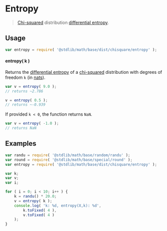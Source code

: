 # Entropy

> [Chi-squared][chisquare] distribution [differential entropy][entropy].


<!-- Section to include introductory text. Make sure to keep an empty line after the intro `section` element and another before the `/section` close. -->

<section class="intro">

</section>

<!-- /.intro -->

<!-- Package usage documentation. -->

<section class="usage">

## Usage

``` javascript
var entropy = require( '@stdlib/math/base/dist/chisquare/entropy' );
```

#### entropy( k )

Returns the [differential entropy][entropy] of a [chi-squared][chisquare] distribution with degrees of freedom `k` (in [nats][nats]).

``` javascript
var v = entropy( 9.0 );
// returns ~2.786

v = entropy( 0.5 );
// returns ~-0.939
```

If provided `k < 0`, the function returns `NaN`.

``` javascript
var v = entropy( -1.0 );
// returns NaN
```

</section>

<!-- /.usage -->

<!-- Package usage notes. Make sure to keep an empty line after the `section` element and another before the `/section` close. -->

<section class="notes">

</section>

<!-- /.notes -->

<!-- Package usage examples. -->

<section class="examples">

## Examples

``` javascript
var randu = require( '@stdlib/math/base/random/randu' );
var round = require( '@stdlib/math/base/special/round' );
var entropy = require( '@stdlib/math/base/dist/chisquare/entropy' );

var k;
var v;
var i;

for ( i = 0; i < 10; i++ ) {
    k = randu() * 20.0;
    v = entropy( k );
    console.log( 'k: %d, entropy(X,k): %d',
        k.toFixed( 4 ),
        v.toFixed( 4 )
    );
}
```

</section>

<!-- /.examples -->

<!-- Section to include cited references. If references are included, add a horizontal rule *before* the section. Make sure to keep an empty line after the `section` element and another before the `/section` close. -->

<section class="references">

</section>

<!-- /.references -->

<!-- Section for all links. Make sure to keep an empty line after the `section` element and another before the `/section` close. -->

<section class="links">

[chisquare]: https://en.wikipedia.org/wiki/Chi-squared_distribution
[entropy]: https://en.wikipedia.org/wiki/Entropy_%28information_theory%29
[nats]: https://en.wikipedia.org/wiki/Nat_%28unit%29
 
</section>

<!-- /.links -->
